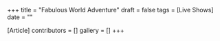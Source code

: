 +++
title = "Fabulous World Adventure"
draft = false
tags = [Live Shows]
date = ""

[Article]
contributors = []
gallery = []
+++